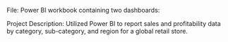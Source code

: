 File: Power BI workbook containing two dashboards:

Project Description: Utilized Power BI to report sales and profitability data by category, sub-category, and region for a global retail store.
